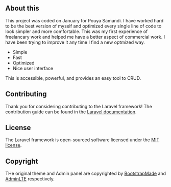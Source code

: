 ## About this

This project was coded on January for Pouya Samandi. I have worked hard to be the best version of myself and optimized every single line of code to look simpler and more comfortable. This was my first experience of freelancary work and helped me have a better aspect of commercial work.
I have been trying to improve it any time I find a new optmized way.    

- Simple
- Fast
- Optimized
- Nice user interface

This is accessible, powerful, and provides an easy tool to CRUD.

## Contributing

Thank you for considering contributing to the Laravel framework! The contribution guide can be found in the [Laravel documentation](https://laravel.com/docs/contributions).

## License

The Laravel framework is open-sourced software licensed under the [MIT license](https://opensource.org/licenses/MIT).

## Copyright

THe original theme and Admin panel are copyrighted by <a href="https://bootstrapmade.com/">BootstrapMade</a> and <a href="https://github.com/badranawad/adminlte-rtl">AdminLTE</a> respectively.
